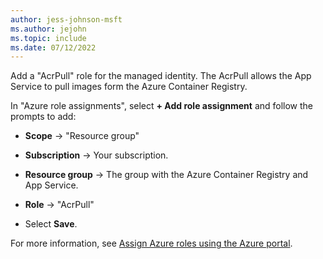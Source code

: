 ```yaml
---
author: jess-johnson-msft
ms.author: jejohn
ms.topic: include
ms.date: 07/12/2022
---
```


Add a "AcrPull" role for the managed identity. The AcrPull allows the App Service to pull images form the Azure Container Registry. 

In "Azure role assignments", select **+ Add role assignment** and follow the prompts to add:

* **Scope** &rarr; "Resource group"
* **Subscription** &rarr; Your subscription.
* **Resource group** &rarr; The group with the Azure Container Registry and App Service.
* **Role** &rarr; "AcrPull"

* Select **Save**.
 
For more information, see [Assign Azure roles using the Azure portal](/azure/role-based-access-control/role-assignments-portal).